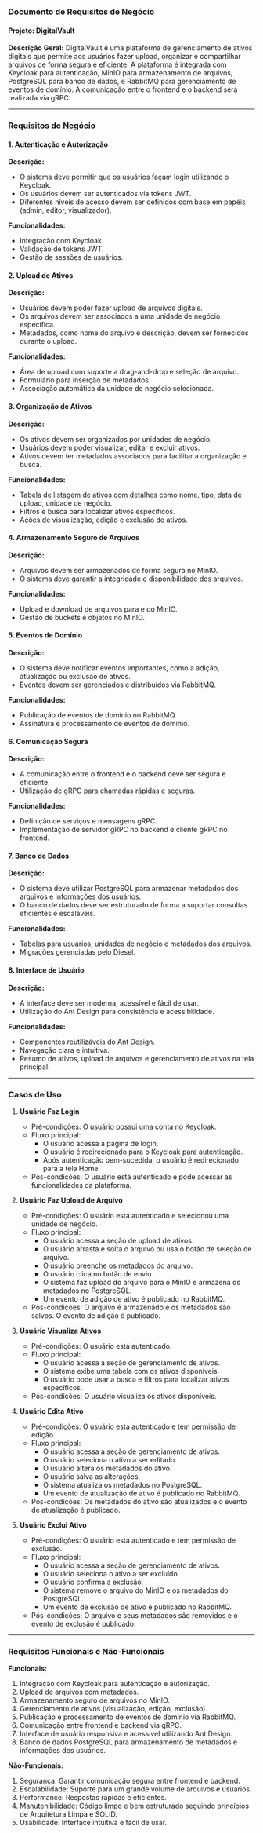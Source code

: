 ### Documento de Requisitos de Negócio

#### Projeto: DigitalVault

**Descrição Geral:**
DigitalVault é uma plataforma de gerenciamento de ativos digitais que permite aos usuários fazer upload, organizar e compartilhar arquivos de forma segura e eficiente. A plataforma é integrada com Keycloak para autenticação, MinIO para armazenamento de arquivos, PostgreSQL para banco de dados, e RabbitMQ para gerenciamento de eventos de domínio. A comunicação entre o frontend e o backend será realizada via gRPC.

---

### Requisitos de Negócio

#### 1. Autenticação e Autorização
**Descrição:**
- O sistema deve permitir que os usuários façam login utilizando o Keycloak.
- Os usuários devem ser autenticados via tokens JWT.
- Diferentes níveis de acesso devem ser definidos com base em papéis (admin, editor, visualizador).

**Funcionalidades:**
- Integração com Keycloak.
- Validação de tokens JWT.
- Gestão de sessões de usuários.

#### 2. Upload de Ativos
**Descrição:**
- Usuários devem poder fazer upload de arquivos digitais.
- Os arquivos devem ser associados a uma unidade de negócio específica.
- Metadados, como nome do arquivo e descrição, devem ser fornecidos durante o upload.

**Funcionalidades:**
- Área de upload com suporte a drag-and-drop e seleção de arquivo.
- Formulário para inserção de metadados.
- Associação automática da unidade de negócio selecionada.

#### 3. Organização de Ativos
**Descrição:**
- Os ativos devem ser organizados por unidades de negócio.
- Usuários devem poder visualizar, editar e excluir ativos.
- Ativos devem ter metadados associados para facilitar a organização e busca.

**Funcionalidades:**
- Tabela de listagem de ativos com detalhes como nome, tipo, data de upload, unidade de negócio.
- Filtros e busca para localizar ativos específicos.
- Ações de visualização, edição e exclusão de ativos.

#### 4. Armazenamento Seguro de Arquivos
**Descrição:**
- Arquivos devem ser armazenados de forma segura no MinIO.
- O sistema deve garantir a integridade e disponibilidade dos arquivos.

**Funcionalidades:**
- Upload e download de arquivos para e do MinIO.
- Gestão de buckets e objetos no MinIO.

#### 5. Eventos de Domínio
**Descrição:**
- O sistema deve notificar eventos importantes, como a adição, atualização ou exclusão de ativos.
- Eventos devem ser gerenciados e distribuídos via RabbitMQ.

**Funcionalidades:**
- Publicação de eventos de domínio no RabbitMQ.
- Assinatura e processamento de eventos de domínio.

#### 6. Comunicação Segura
**Descrição:**
- A comunicação entre o frontend e o backend deve ser segura e eficiente.
- Utilização de gRPC para chamadas rápidas e seguras.

**Funcionalidades:**
- Definição de serviços e mensagens gRPC.
- Implementação de servidor gRPC no backend e cliente gRPC no frontend.

#### 7. Banco de Dados
**Descrição:**
- O sistema deve utilizar PostgreSQL para armazenar metadados dos arquivos e informações dos usuários.
- O banco de dados deve ser estruturado de forma a suportar consultas eficientes e escaláveis.

**Funcionalidades:**
- Tabelas para usuários, unidades de negócio e metadados dos arquivos.
- Migrações gerenciadas pelo Diesel.

#### 8. Interface de Usuário
**Descrição:**
- A interface deve ser moderna, acessível e fácil de usar.
- Utilização do Ant Design para consistência e acessibilidade.

**Funcionalidades:**
- Componentes reutilizáveis do Ant Design.
- Navegação clara e intuitiva.
- Resumo de ativos, upload de arquivos e gerenciamento de ativos na tela principal.

---

### Casos de Uso

1. **Usuário Faz Login**
   - Pré-condições: O usuário possui uma conta no Keycloak.
   - Fluxo principal:
     - O usuário acessa a página de login.
     - O usuário é redirecionado para o Keycloak para autenticação.
     - Após autenticação bem-sucedida, o usuário é redirecionado para a tela Home.
   - Pós-condições: O usuário está autenticado e pode acessar as funcionalidades da plataforma.

2. **Usuário Faz Upload de Arquivo**
   - Pré-condições: O usuário está autenticado e selecionou uma unidade de negócio.
   - Fluxo principal:
     - O usuário acessa a seção de upload de ativos.
     - O usuário arrasta e solta o arquivo ou usa o botão de seleção de arquivo.
     - O usuário preenche os metadados do arquivo.
     - O usuário clica no botão de envio.
     - O sistema faz upload do arquivo para o MinIO e armazena os metadados no PostgreSQL.
     - Um evento de adição de ativo é publicado no RabbitMQ.
   - Pós-condições: O arquivo é armazenado e os metadados são salvos. O evento de adição é publicado.

3. **Usuário Visualiza Ativos**
   - Pré-condições: O usuário está autenticado.
   - Fluxo principal:
     - O usuário acessa a seção de gerenciamento de ativos.
     - O sistema exibe uma tabela com os ativos disponíveis.
     - O usuário pode usar a busca e filtros para localizar ativos específicos.
   - Pós-condições: O usuário visualiza os ativos disponíveis.

4. **Usuário Edita Ativo**
   - Pré-condições: O usuário está autenticado e tem permissão de edição.
   - Fluxo principal:
     - O usuário acessa a seção de gerenciamento de ativos.
     - O usuário seleciona o ativo a ser editado.
     - O usuário altera os metadados do ativo.
     - O usuário salva as alterações.
     - O sistema atualiza os metadados no PostgreSQL.
     - Um evento de atualização de ativo é publicado no RabbitMQ.
   - Pós-condições: Os metadados do ativo são atualizados e o evento de atualização é publicado.

5. **Usuário Exclui Ativo**
   - Pré-condições: O usuário está autenticado e tem permissão de exclusão.
   - Fluxo principal:
     - O usuário acessa a seção de gerenciamento de ativos.
     - O usuário seleciona o ativo a ser excluído.
     - O usuário confirma a exclusão.
     - O sistema remove o arquivo do MinIO e os metadados do PostgreSQL.
     - Um evento de exclusão de ativo é publicado no RabbitMQ.
   - Pós-condições: O arquivo e seus metadados são removidos e o evento de exclusão é publicado.

---

### Requisitos Funcionais e Não-Funcionais

**Funcionais:**
1. Integração com Keycloak para autenticação e autorização.
2. Upload de arquivos com metadados.
3. Armazenamento seguro de arquivos no MinIO.
4. Gerenciamento de ativos (visualização, edição, exclusão).
5. Publicação e processamento de eventos de domínio via RabbitMQ.
6. Comunicação entre frontend e backend via gRPC.
7. Interface de usuário responsiva e acessível utilizando Ant Design.
8. Banco de dados PostgreSQL para armazenamento de metadados e informações dos usuários.

**Não-Funcionais:**
1. Segurança: Garantir comunicação segura entre frontend e backend.
2. Escalabilidade: Suporte para um grande volume de arquivos e usuários.
3. Performance: Respostas rápidas e eficientes.
4. Manutenibilidade: Código limpo e bem estruturado seguindo princípios de Arquitetura Limpa e SOLID.
5. Usabilidade: Interface intuitiva e fácil de usar.

